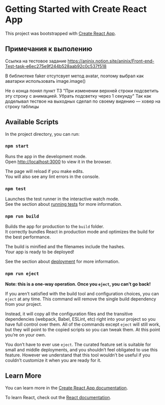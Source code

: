 # Getting Started with Create React App

This project was bootstrapped with [Create React App](https://github.com/facebook/create-react-app).
## Примечания к выполению

Ссылка на тестовое задание https://aninix.notion.site/aninix/Front-end-Test-task-e6ec275e9f244b528aab92c0c537f518

В библиотеке faker отсутсвует метод avatar, поэтому выбрал как аватарки использовать image.image()

Не о конца понял пункт ТЗ "При изменении верхней строки подсветить эту строку с анимацией. Убрать подсветку через 1 секунду"
Так как доделывал тествое на выходных сделал по своему видению — ховер на строку таблицы

## Available Scripts

In the project directory, you can run:

### `npm start`

Runs the app in the development mode.\
Open [http://localhost:3000](http://localhost:3000) to view it in the browser.

The page will reload if you make edits.\
You will also see any lint errors in the console.

### `npm test`

Launches the test runner in the interactive watch mode.\
See the section about [running tests](https://facebook.github.io/create-react-app/docs/running-tests) for more information.

### `npm run build`

Builds the app for production to the `build` folder.\
It correctly bundles React in production mode and optimizes the build for the best performance.

The build is minified and the filenames include the hashes.\
Your app is ready to be deployed!

See the section about [deployment](https://facebook.github.io/create-react-app/docs/deployment) for more information.

### `npm run eject`

**Note: this is a one-way operation. Once you `eject`, you can’t go back!**

If you aren’t satisfied with the build tool and configuration choices, you can `eject` at any time. This command will remove the single build dependency from your project.

Instead, it will copy all the configuration files and the transitive dependencies (webpack, Babel, ESLint, etc) right into your project so you have full control over them. All of the commands except `eject` will still work, but they will point to the copied scripts so you can tweak them. At this point you’re on your own.

You don’t have to ever use `eject`. The curated feature set is suitable for small and middle deployments, and you shouldn’t feel obligated to use this feature. However we understand that this tool wouldn’t be useful if you couldn’t customize it when you are ready for it.

## Learn More

You can learn more in the [Create React App documentation](https://facebook.github.io/create-react-app/docs/getting-started).

To learn React, check out the [React documentation](https://reactjs.org/).

